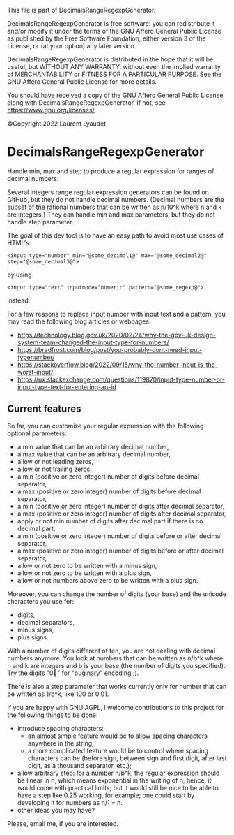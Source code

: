 This file is part of DecimalsRangeRegexpGenerator.

DecimalsRangeRegexpGenerator is free software:
you can redistribute it and/or modify it
under the terms of the GNU Affero General Public License
as published by the Free Software Foundation,
either version 3 of the License,
or (at your option) any later version.

DecimalsRangeRegexpGenerator is distributed in the hope
that it will be useful, but WITHOUT ANY WARRANTY;
without even the implied warranty of MERCHANTABILITY
or FITNESS FOR A PARTICULAR PURPOSE.
See the GNU Affero General Public License for more details.

You should have received a copy of the
GNU Affero General Public License
along with DecimalsRangeRegexpGenerator.
If not, see <https://www.gnu.org/licenses/>

©Copyright 2022 Laurent Lyaudet

# DecimalsRangeRegexpGenerator
Handle min, max and step to produce a regular expression
for ranges of decimal numbers.

Several integers range regular expression generators
can be found on GitHub,
but they do not handle decimal numbers.
(Decimal numbers are the subset of the rational numbers
that can be written as n/10^k where n and k are integers.)
They can handle min and max parameters,
but they do not handle step parameter.

The goal of this dev tool is to have an easy path
to avoid most use cases of HTML's:

    <input type="number" min="@some_decimal1@" max="@some_decimal2@" step="@some_decimal3@">

by using

    <input type="text" inputmode="numeric" pattern="@some_regexp@">

instead.

For a few reasons to replace input number
with input text and a pattern,
you may read the following blog articles or webpages:
- https://technology.blog.gov.uk/2020/02/24/why-the-gov-uk-design-system-team-changed-the-input-type-for-numbers/
- https://bradfrost.com/blog/post/you-probably-dont-need-input-typenumber/
- https://stackoverflow.blog/2022/09/15/why-the-number-input-is-the-worst-input/
- https://ux.stackexchange.com/questions/119870/input-type-number-or-input-type-text-for-entering-an-id

## Current features

So far, you can customize your regular expression with the following
optional parameters:
- a min value that can be an arbitrary decimal number,
- a max value that can be an arbitrary decimal number,
- allow or not leading zeros,
- allow or not trailing zeros,
- a min (positive or zero integer) number of digits before decimal
separator,
- a max (positive or zero integer) number of digits before decimal
separator,
- a min (positive or zero integer) number of digits after decimal
separator,
- a max (positive or zero integer) number of digits after decimal
separator,
- apply or not min number of digits after decimal part
if there is no decimal part,
- a min (positive or zero integer) number of digits
before or after decimal separator,
- a max (positive or zero integer) number of digits
before or after decimal separator,
- allow or not zero to be written with a minus sign,
- allow or not zero to be written with a plus sign,
- allow or not numbers above zero to be written with a plus sign.

Moreover, you can change the number of digits (your base)
and the unicode characters you use for:
- digits,
- decimal separators,
- minus signs,
- plus signs.

With a number of digits different of ten,
you are not dealing with decimal numbers anymore.
You look at numbers that can be written
as n/b^k where n and k are integers and b is your base
(the number of digits you specified).
Try the digits "0🐛" for "buginary" encoding ;).

There is also a step parameter
that works currently only for number
that can be written as 1/b^k, like 100 or 0.01.

If you are happy with GNU AGPL,
I welcome contributions to this project
for the following things to be done:
- introduce spacing characters:
    - an almost simple feature would be to allow spacing characters
      anywhere in the string,
    - a more complicated feature would be to control where spacing
      characters can be
      (before sign, between sign and first digit, after last digit,
      as a thousand separator, etc.);
- allow arbitrary step: for a number n/b^k, the regular expression
  should be linear in n,
  which means exponential in the writing of n;
  hence, it would come with practical limits;
  but it would still be nice to be able to have a step
  like 0.25 working, for example;
  one could start by developing it for numbers as n/1 = n.
- other ideas you may have?

Please, email me, if you are interested.
